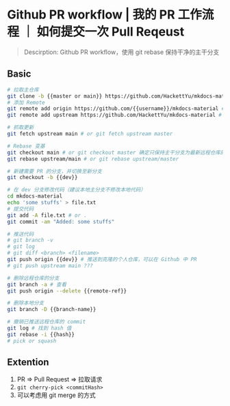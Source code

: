 # Github PR workflow | 我的 PR 工作流程 ｜ 如何提交一次 Pull Reqeust

> Descirption: Github PR workflow，使用 git rebase 保持干净的主干分支

## Basic 

```bash
# 拉取主仓库
git clone -b {{master or main}} https://github.com/HackettYu/mkdocs-material
# 添加 Remote
git remote add origin https://github.com/{{username}}/mkdocs-material # 克隆仓库
git remote add upstream https://github.com/HackettYu/mkdocs-material # 贡献仓库

# 抓取更新
git fetch upstream main # or git fetch upstream master

# Rebase 变基
git checkout main # or git checkout master 确定只保持主干分支为最新远程仓库的修改内容
git rebase upstream/main # or git rebase upstream/master

# 新建需要 PR 的分支，并切换至新分支
git checkout -b {{dev}}

# 在 dev 分支修改代码（建议本地主分支不修改本地代码）
cd mkdocs-material
echo 'some stuffs' > file.txt
# 提交代码
git add -A file.txt # or .
git commit -am "Added: some stuffs"

# 推送代码
# git branch -v
# git log
# git diff <branch> <filename>
git push origin {{dev}} # 推送到克隆的个人仓库，可以在 Github 中 PR
# git push upstream main ???

# 删除远程仓库的分支
git branch -a # 查看
git push origin --delete {{remote-ref}}

# 删除本地分支
git branch -D {{branch-name}}

# 撤销已推送远程仓库的 commit
git log # 找到 hash 值
git rebase -i {{hash}}
# pick or squash
```

## Extention

1. PR => Pull Request => 拉取请求
2. `git cherry-pick <commitHash>`
3. 可以考虑用 git merge 的方式